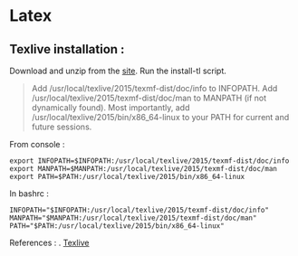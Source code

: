 # Latex

Texlive installation : 
----------------------

Download and unzip from the [site](ttps://www.tug.org/texlive/).
Run the install-tl script.

> Add /usr/local/texlive/2015/texmf-dist/doc/info to INFOPATH.
 Add /usr/local/texlive/2015/texmf-dist/doc/man to MANPATH
   (if not dynamically found).
 Most importantly, add /usr/local/texlive/2015/bin/x86_64-linux
 to your PATH for current and future sessions.

From console : 
```
export INFOPATH=$INFOPATH:/usr/local/texlive/2015/texmf-dist/doc/info
export MANPATH=$MANPATH:/usr/local/texlive/2015/texmf-dist/doc/man
export PATH=$PATH:/usr/local/texlive/2015/bin/x86_64-linux
```
In bashrc :
```
INFOPATH="$INFOPATH:/usr/local/texlive/2015/texmf-dist/doc/info"
MANPATH="$MANPATH:/usr/local/texlive/2015/texmf-dist/doc/man"
PATH="$PATH:/usr/local/texlive/2015/bin/x86_64-linux"
```


References : 
 . [Texlive](https://www.tug.org/texlive/)

